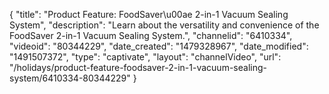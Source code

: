 {
    "title": "Product Feature: FoodSaver\u00ae 2-in-1 Vacuum Sealing System",
    "description": "Learn about the versatility and convenience of the FoodSaver 2-in-1 Vacuum Sealing System.",
    "channelid": "6410334",
    "videoid": "80344229",
    "date_created": "1479328967",
    "date_modified": "1491507372",
    "type": "captivate",
    "layout": "channelVideo",
    "url": "\/holidays\/product-feature-foodsaver-2-in-1-vacuum-sealing-system\/6410334-80344229"
}